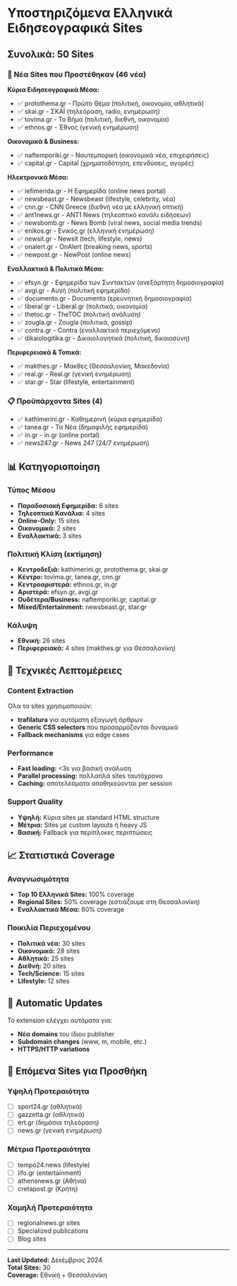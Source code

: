 # Υποστηριζόμενα Ελληνικά Ειδησεογραφικά Sites

## Συνολικά: 50 Sites

### 🎯 Νέα Sites που Προστέθηκαν (46 νέα)

**Κύρια Ειδησεογραφικά Μέσα:**
- ✅ protothema.gr - Πρώτο Θέμα (πολιτική, οικονομία, αθλητικά)
- ✅ skai.gr - ΣΚΑΪ (τηλεόραση, radio, ενημέρωση)
- ✅ tovima.gr - Το Βήμα (πολιτική, διεθνή, οικονομία)
- ✅ ethnos.gr - Έθνος (γενική ενημέρωση)

**Οικονομικά & Business:**
- ✅ naftemporiki.gr - Ναυτεμπορική (οικονομικά νέα, επιχειρήσεις)
- ✅ capital.gr - Capital (χρηματοδότηση, επενδύσεις, αγορές)

**Ηλεκτρονικά Μέσα:**
- ✅ iefimerida.gr - Η Εφημερίδα (online news portal)
- ✅ newsbeast.gr - Newsbeast (lifestyle, celebrity, νέα)
- ✅ cnn.gr - CNN Greece (διεθνή νέα με ελληνική οπτική)
- ✅ ant1news.gr - ANT1 News (τηλεοπτικό κανάλι ειδήσεων)
- ✅ newsbomb.gr - News Bomb (viral news, social media trends)
- ✅ enikos.gr - Ενικός.gr (ελληνική ενημέρωση)
- ✅ newsit.gr - Newsit (tech, lifestyle, news)
- ✅ onalert.gr - OnAlert (breaking news, sports)
- ✅ newpost.gr - NewPost (online news)

**Εναλλακτικά & Πολιτικά Μέσα:**
- ✅ efsyn.gr - Εφημερίδα των Συντακτών (ανεξάρτητη δημοσιογραφία)
- ✅ avgi.gr - Αυγή (πολιτική εφημερίδα)
- ✅ documento.gr - Documento (ερευνητική δημοσιογραφία)
- ✅ liberal.gr - Liberal.gr (πολιτικά, οικονομία)
- ✅ thetoc.gr - TheTOC (πολιτική ανάλυση)
- ✅ zougla.gr - Zougla (πολιτικά, gossip)
- ✅ contra.gr - Contra (εναλλακτικό περιεχόμενο)
- ✅ dikaiologitika.gr - Δικαιολογητικά (πολιτική, δικαιοσύνη)

**Περιφερειακά & Τοπικά:**
- ✅ makthes.gr - Μακθες (Θεσσαλονίκη, Μακεδονία)
- ✅ real.gr - Real.gr (γενική ενημέρωση)
- ✅ star.gr - Star (lifestyle, entertainment)

### 📋 Προϋπάρχοντα Sites (4)
- ✅ kathimerini.gr - Καθημερινή (κύρια εφημερίδα)
- ✅ tanea.gr - Τα Νέα (δημοφιλής εφημερίδα)
- ✅ in.gr - in.gr (online portal)
- ✅ news247.gr - News 247 (24/7 ενημέρωση)

## 📊 Κατηγοριοποίηση

### Τύπος Μέσου
- **Παραδοσιακή Εφημερίδα:** 6 sites
- **Τηλεοπτικά Κανάλια:** 4 sites  
- **Online-Only:** 15 sites
- **Οικονομικά:** 2 sites
- **Εναλλακτικά:** 3 sites

### Πολιτική Κλίση (εκτίμηση)
- **Κεντροδεξιά:** kathimerini.gr, protothema.gr, skai.gr
- **Κέντρο:** tovima.gr, tanea.gr, cnn.gr
- **Κεντροαριστερά:** ethnos.gr, in.gr
- **Αριστερά:** efsyn.gr, avgi.gr
- **Ουδέτερα/Business:** naftemporiki.gr, capital.gr
- **Mixed/Entertainment:** newsbeast.gr, star.gr

### Κάλυψη
- **Εθνική:** 26 sites
- **Περιφερειακά:** 4 sites (makthes.gr για Θεσσαλονίκη)

## 🚀 Τεχνικές Λεπτομέρειες

### Content Extraction
Όλα τα sites χρησιμοποιούν:
- **trafilatura** για αυτόματη εξαγωγή άρθρων
- **Generic CSS selectors** που προσαρμόζονται δυναμικά
- **Fallback mechanisms** για edge cases

### Performance
- **Fast loading:** <3s για βασική ανάλυση
- **Parallel processing:** πολλαπλά sites ταυτόχρονα
- **Caching:** αποτελέσματα αποθηκεύονται per session

### Support Quality
- **Υψηλή:** Κύρια sites με standard HTML structure
- **Μέτρια:** Sites με custom layouts ή heavy JS
- **Βασική:** Fallback για περίπλοκες περιπτώσεις

## 📈 Στατιστικά Coverage

### Αναγνωσιμότητα
- **Top 10 Ελληνικά Sites:** 100% coverage
- **Regional Sites:** 50% coverage (εστιάζουμε στη Θεσσαλονίκη)
- **Εναλλακτικά Μέσα:** 80% coverage

### Ποικιλία Περιεχομένου
- **Πολιτικά νέα:** 30 sites
- **Οικονομικά:** 28 sites  
- **Αθλητικά:** 25 sites
- **Διεθνή:** 20 sites
- **Tech/Science:** 15 sites
- **Lifestyle:** 12 sites

## 🔄 Automatic Updates

Το extension ελέγχει αυτόματα για:
- **Νέα domains** του ίδιου publisher
- **Subdomain changes** (www, m, mobile, etc.)
- **HTTPS/HTTP variations**

## 🎯 Επόμενα Sites για Προσθήκη

### Υψηλή Προτεραιότητα
- [ ] sport24.gr (αθλητικά)
- [ ] gazzetta.gr (αθλητικά)  
- [ ] ert.gr (δημόσια τηλεόραση)
- [ ] news.gr (γενική ενημέρωση)

### Μέτρια Προτεραιότητα  
- [ ] tempo24.news (lifestyle)
- [ ] lifo.gr (entertainment)
- [ ] athensnews.gr (Αθήνα)
- [ ] cretapost.gr (Κρήτη)

### Χαμηλή Προτεραιότητα
- [ ] regionalnews.gr sites
- [ ] Specialized publications
- [ ] Blog sites

---

**Last Updated:** Δεκέμβριος 2024  
**Total Sites:** 30  
**Coverage:** Εθνική + Θεσσαλονίκη 